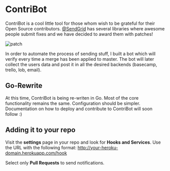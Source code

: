 # ContriBot

ContriBot is a cool little tool for those whom wish to be grateful for their Open Source contributors. [@SendGrid](http://twitter.com/sendgrid) has several libraries where awesome people submit fixes and we have decided to award them with patches!

![patch](https://pbs.twimg.com/media/BgeS6MwIYAA2I5N.jpg:small )

In order to automate the process of sending stuff, I built a bot which will verify every time a merge has been applied to master. The bot will later collect the users data and post it in all the desired backends (basecamp, trello, lob, email).

## Go-Rewrite

At this time, ContriBot is being re-writen in Go. Most of the core functionality remains the same. Configuration should be simpler. Documentation on how to deploy and contribute to ContriBot will soon follow :)

## Adding it to your repo

Visit the **settings** page in your repo and look for **Hooks and Services**. Use the URL with the following format: http://your-heroku-domain.herokuapp.com/hook

Select only **Pull Requests** to send notifications.